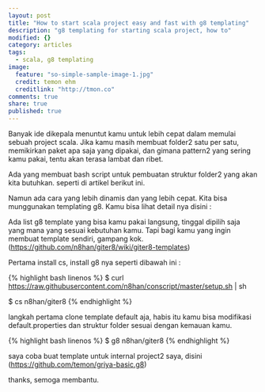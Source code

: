 ```yaml
---
layout: post
title: "How to start scala project easy and fast with g8 templating"
description: "g8 templating for starting scala project, how to"
modified: {}
category: articles
tags: 
  - scala, g8 templating
image: 
  feature: "so-simple-sample-image-1.jpg"
  credit: temon ehm
  creditlink: "http://tmon.co"
comments: true
share: true
published: true
---
```


Banyak ide dikepala menuntut kamu untuk lebih cepat dalam memulai sebuah project scala. Jika kamu masih membuat folder2 satu per satu, memikirkan paket apa saja yang dipakai, dan gimana pattern2 yang sering kamu pakai, tentu akan terasa lambat dan ribet.

Ada yang membuat bash script untuk pembuatan struktur folder2 yang akan kita butuhkan. seperti di artikel berikut ini.

Namun ada cara yang lebih dinamis dan yang lebih cepat. Kita bisa munggunakan templating g8. Kamu bisa lihat detail nya disini : 


Ada list g8 template yang bisa kamu pakai langsung, tinggal dipilih saja yang mana yang sesuai kebutuhan kamu. Tapi bagi kamu yang ingin membuat template sendiri, gampang kok. (https://github.com/n8han/giter8/wiki/giter8-templates)

Pertama install cs, install g8 nya seperti dibawah ini : 

{% highlight bash linenos %}
$ curl https://raw.githubusercontent.com/n8han/conscript/master/setup.sh | sh

$ cs n8han/giter8
{% endhighlight %}

langkah pertama clone template default aja, habis itu kamu bisa modifikasi default.properties dan struktur folder sesuai dengan kemauan kamu.

{% highlight bash linenos %}
$ g8 n8han/giter8
{% endhighlight %}

saya coba buat template untuk internal project2 saya, disini (https://github.com/temon/griya-basic.g8)

thanks, semoga membantu.
